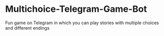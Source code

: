 # Multichoice-Telegram-Game-Bot
Fun game on Telegram in which you can play stories with multiple choices and different endings
